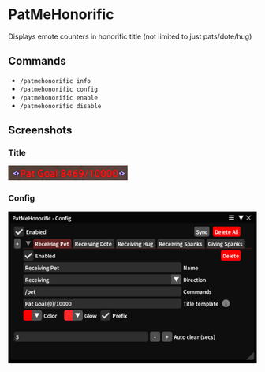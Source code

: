 # PatMeHonorific

Displays emote counters in honorific title (not limited to just pats/dote/hug)

## Commands

 - `/patmehonorific info`
 - `/patmehonorific config`
 - `/patmehonorific enable`
 - `/patmehonorific disable`

## Screenshots

### Title
![title](images/image1.png)

### Config
![config](images/image2.png)